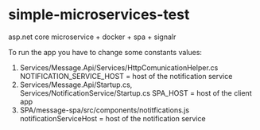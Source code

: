 # simple-microservices-test
asp.net core microservice + docker + spa + signalr 

To run the app you have to change some constants values:
1. Services/Message.Api/Services/HttpComunicationHelper.cs  NOTIFICATION_SERVICE_HOST = host of the notification service 
2. Services/Message.Api/Startup.cs, Services/NotificationService/Startup.cs SPA_HOST = host of the client app
3. SPA/message-spa/src/components/notitfications.js notificationServiceHost = host of the notification service 
